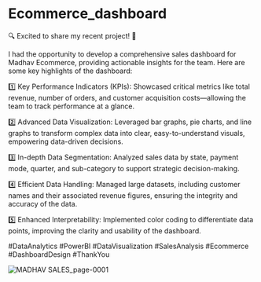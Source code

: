 # Ecommerce_dashboard

🔍 Excited to share my recent project! 🚀

I had the opportunity to develop a comprehensive sales dashboard for Madhav Ecommerce, providing actionable insights for the team. Here are some key highlights of the dashboard:

1️⃣ Key Performance Indicators (KPIs): Showcased critical metrics like total revenue, number of orders, and customer acquisition costs—allowing the team to track performance at a glance.

2️⃣ Advanced Data Visualization: Leveraged bar graphs, pie charts, and line graphs to transform complex data into clear, easy-to-understand visuals, empowering data-driven decisions.

3️⃣ In-depth Data Segmentation: Analyzed sales data by state, payment mode, quarter, and sub-category to support strategic decision-making.

4️⃣ Efficient Data Handling: Managed large datasets, including customer names and their associated revenue figures, ensuring the integrity and accuracy of the data.

5️⃣ Enhanced Interpretability: Implemented color coding to differentiate data points, improving the clarity and usability of the dashboard.


#DataAnalytics #PowerBI #DataVisualization #SalesAnalysis #Ecommerce #DashboardDesign #ThankYou

![MADHAV SALES_page-0001](https://github.com/user-attachments/assets/a27ccb21-2365-4f83-9cbc-2eb53c99232e)

